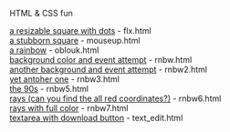 HTML & CSS fun

[a resizable square with dots](https://almarsk.github.io/responsive-designs/flx.html) - flx.html\
[a stubborn square](https://almarsk.github.io/responsive-designs/mouseup.html) - mouseup.html\
[a rainbow](https://almarsk.github.io/responsive-designs/oblouk.html) - oblouk.html\
[background color and event attempt](https://almarsk.github.io/responsive-designs/rnbw.html) - rnbw.html\
[another background and event attempt](https://almarsk.github.io/responsive-designs/rnbw2.html) - rnbw2.html\
[yet antoher one](https://almarsk.github.io/responsive-designs/rnbw3.html) - rnbw3.html\
[the 90s](https://almarsk.github.io/responsive-designs/rnbw5.html) - rnbw5.html\
[rays (can you find the all red coordinates?)](https://almarsk.github.io/responsive-designs/rnbw6.html) - rnbw6.html\
[rays with full color](https://almarsk.github.io/responsive-designs/rnbw7.html) - rnbw7.html\
[textarea with download button](https://almarsk.github.io/responsive-designs/text_edit.html) - text_edit.html

